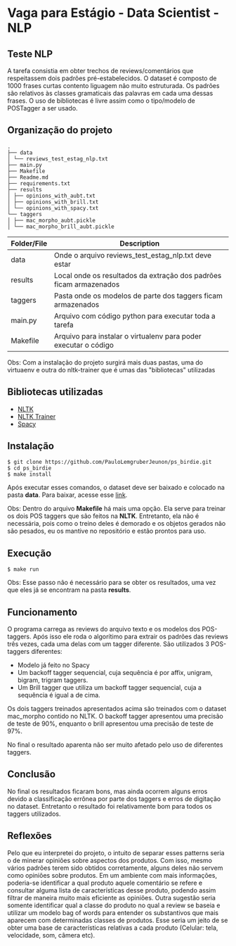 # Vaga para Estágio - Data Scientist - NLP
## Teste NLP
A tarefa consistia em obter trechos de reviews/comentários que respeitassem dois padrões pré-estabelecidos. O dataset é composto de 1000 frases curtas contento liguagem não muito estruturada. Os padrões são relativos às classes gramaticais das palavras em cada uma dessas frases. O uso de bibliotecas é livre assim como o tipo/modelo de POSTagger a ser usado.

## Organização do projeto
```
.
├── data
│ └── reviews_test_estag_nlp.txt
├── main.py
├── Makefile
├── Readme.md
├── requirements.txt
├── results
│ ├── opinions_with_aubt.txt
│ ├── opinions_with_brill.txt
│ └── opinions_with_spacy.txt
└── taggers
│ ├── mac_morpho_aubt.pickle
│ └── mac_morpho_brill_aubt.pickle
```

| Folder/File | Description |
| ------ | ------ |
| data | Onde o arquivo reviews_test_estag_nlp.txt deve estar |
| results | Local onde os resultados da extração dos padrões ficam armazenados |
| taggers | Pasta onde os modelos de parte dos taggers ficam armazenados |
| main.py | Arquivo com código python para executar toda a tarefa |
| Makefile | Arquivo para instalar o virtualenv para poder executar o código |

Obs: Com a instalação do projeto surgirá mais duas pastas, uma do virtuaenv e outra do nltk-trainer que é umas das "bibliotecas" utilizadas

## Bibliotecas utilizadas
* [NLTK](https://www.nltk.org/)
* [NLTK Trainer](https://nltk-trainer.readthedocs.io/en/latest/)
* [Spacy](https://spacy.io/)

## Instalação
```
$ git clone https://github.com/PauloLemgruberJeunon/ps_birdie.git
$ cd ps_birdie
$ make install
```
Após executar esses comandos, o dataset deve ser baixado e colocado na pasta **data**. Para baixar, acesse esse [link](https://drive.google.com/file/d/1952gkCf2UURsE2qiUwVH700qcmDkXL2D/view?usp=sharing ).

Obs: Dentro do arquivo **Makefile** há mais uma opção. Ela serve para treinar os dois POS taggers que são feitos na **NLTK**. Entretanto, ela não é necessária, pois como o treino deles é demorado e os objetos gerados não são pesados, eu os mantive no repositório e estão prontos para uso.

## Execução
```
$ make run
```
Obs: Esse passo não é necessário para se obter os resultados, uma vez que eles já se encontram na pasta **results**.

## Funcionamento
O programa carrega as reviews do arquivo texto e os modelos dos POS-taggers. Após isso ele roda o algorítimo para extrair os padrões das reviews três vezes, cada uma delas com um tagger diferente. São utilizados 3 POS-taggers diferentes:
* Modelo já feito no Spacy
* Um backoff tagger sequencial, cuja sequência é por affix, unigram, bigram, trigram taggers.
* Um Brill tagger que utiliza um backoff tagger sequencial, cuja a sequência é igual a de cima.

Os dois taggers treinados apresentados acima são treinados com o dataset mac_morpho contido no NLTK. O backoff tagger apresentou uma precisão de teste  de 90%, enquanto o brill apresentou uma precisão de teste de 97%.

No final o resultado aparenta não ser muito afetado pelo uso de diferentes taggers.

## Conclusão
No final os resultados ficaram bons, mas ainda ocorrem alguns erros devido a classificação errônea por parte dos taggers e erros de digitação no dataset. Entretanto o resultado foi relativamente bom para todos os taggers utilizados.

## Reflexões
Pelo que eu interpretei do projeto, o intuito de separar esses patterns seria o de minerar opiniões sobre aspectos dos produtos. Com isso, mesmo vários padrões terem sido obtidos corretamente, alguns deles não servem como opiniões sobre produtos. Em um ambiente com mais informações, poderia-se identificar a qual produto aquele comentário se refere e consultar alguma lista de características desse produto, podendo assim filtrar de maneira muito mais eficiente as opiniões. Outra sugestão seria somente identificar qual a classe do produto no qual a review se baseia e utilizar um modelo bag of words para entender os substantivos que mais aparecem com determinadas classes de produtos. Esse seria um jeito de se obter uma base de características relativas a cada produto (Celular: tela, velocidade, som, câmera etc).
